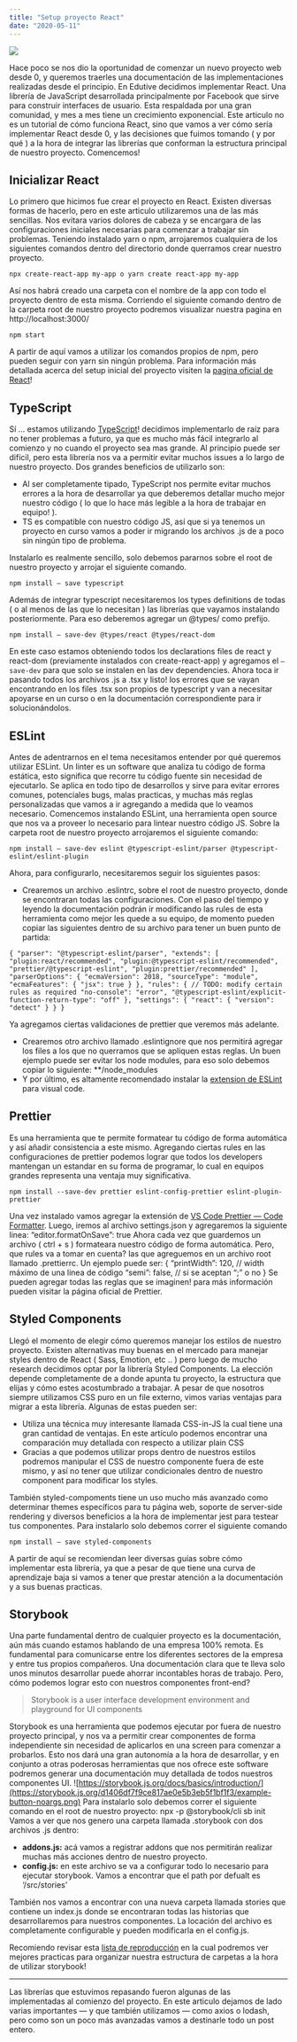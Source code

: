 ```yaml
---
title: "Setup proyecto React"
date: "2020-05-11"
---
```


![](https://images.unsplash.com/photo-1517976487492-5750f3195933?ixlib=rb-1.2.1&ixid=MnwxMjA3fDB8MHxwaG90by1wYWdlfHx8fGVufDB8fHx8&auto=format&fit=crop&w=1770&q=80)

Hace poco se nos dio la oportunidad de comenzar un nuevo proyecto web desde 0, y queremos traerles una documentación de las implementaciones realizadas desde el principio.
En Edutive decidimos implementar React. Una librería de JavaScript desarrollada principalmente por Facebook que sirve para construir interfaces de usuario. Esta respaldada por una gran comunidad, y mes a mes tiene un crecimiento exponencial. Este articulo no es un tutorial de cómo funciona React, sino que vamos a ver cómo sería implementar React desde 0, y las decisiones que fuimos tomando ( y por qué ) a la hora de integrar las librerías que conforman la estructura principal de nuestro proyecto. Comencemos!

## Inicializar React

Lo primero que hicimos fue crear el proyecto en React. Existen diversas formas de hacerlo, pero en este articulo utilizaremos una de las más sencillas. Nos evitara varios dolores de cabeza y se encargara de las configuraciones iniciales necesarias para comenzar a trabajar sin problemas.
Teniendo instalado yarn o npm, arrojaremos cualquiera de los siguientes comandos dentro del directorio donde querramos crear nuestro proyecto.

`npx create-react-app my-app o yarn create react-app my-app`

Así nos habrá creado una carpeta con el nombre de la app con todo el proyecto dentro de esta misma. Corriendo el siguiente comando dentro de la carpeta root de nuestro proyecto podremos visualizar nuestra pagina en http://localhost:3000/

`npm start`

A partir de aquí vamos a utilizar los comandos propios de npm, pero pueden seguir con yarn sin ningún problema. Para información más detallada acerca del setup inicial del proyecto visiten la [pagina oficial de React](https://create-react-app.dev/docs/getting-started/)!

## TypeScript

Sí … estamos utilizando [TypeScript](https://www.npmjs.com/package/typescript)! decidimos implementarlo de raíz para no tener problemas a futuro, ya que es mucho más fácil integrarlo al comienzo y no cuando el proyecto sea mas grande. Al principio puede ser difícil, pero esta librería nos va a permitir evitar muchos issues a lo largo de nuestro proyecto. Dos grandes beneficios de utilizarlo son:

- Al ser completamente tipado, TypeScript nos permite evitar muchos errores a la hora de desarrollar ya que deberemos detallar mucho mejor nuestro código ( lo que lo hace más legible a la hora de trabajar en equipo! ).
- TS es compatible con nuestro código JS, así que si ya tenemos un proyecto en curso vamos a poder ir migrando los archivos .js de a poco sin ningún tipo de problema.

Instalarlo es realmente sencillo, solo debemos pararnos sobre el root de nuestro proyecto y arrojar el siguiente comando.

`npm install — save typescript`

Además de integrar typescript necesitaremos los types definitions de todas ( o al menos de las que lo necesitan ) las librerías que vayamos instalando posteriormente. Para eso deberemos agregar un @types/ como prefijo.

`npm install — save-dev @types/react @types/react-dom`

En este caso estamos obteniendo todos los declarations files de react y react-dom (previamente instalados con create-react-app) y agregamos el `—save-dev` para que solo se instalen en las dev dependencies.
Ahora toca ir pasando todos los archivos .js a .tsx y listo! los errores que se vayan encontrando en los files .tsx son propios de typescript y van a necesitar apoyarse en un curso o en la documentación correspondiente para ir solucionándolos.

## ESLint

Antes de adentrarnos en el tema necesitamos entender por qué queremos utilizar ESLint. Un linter es un software que analiza tu código de forma estática, esto significa que recorre tu código fuente sin necesidad de ejecutarlo. Se aplica en todo tipo de desarrollos y sirve para evitar errores comunes, potenciales bugs, malas practicas, y muchas más reglas personalizadas que vamos a ir agregando a medida que lo veamos necesario.
Comencemos instalando ESLint, una herramienta open source que nos va a proveer lo necesario para lintear nuestro código JS. Sobre la carpeta root de nuestro proyecto arrojaremos el siguiente comando:

`npm install — save-dev eslint @typescript-eslint/parser @typescript-eslint/eslint-plugin`

Ahora, para configurarlo, necesitaremos seguir los siguientes pasos:

- Crearemos un archivo .eslintrc, sobre el root de nuestro proyecto, donde se encontraran todas las configuraciones. Con el paso del tiempo y leyendo la documentación podrán ir modificando las rules de esta herramienta como mejor les quede a su equipo, de momento pueden copiar las siguientes dentro de su archivo para tener un buen punto de partida:

`{ "parser": "@typescript-eslint/parser", "extends": [ "plugin:react/recommended", "plugin:@typescript-eslint/recommended", "prettier/@typescript-eslint", "plugin:prettier/recommended" ], "parserOptions": { "ecmaVersion": 2018, "sourceType": "module", "ecmaFeatures": { "jsx": true } }, "rules": { // TODO: modify certain rules as required "no-console": "error", "@typescript-eslint/explicit-function-return-type": "off" }, "settings": { "react": { "version": "detect" } } }`

Ya agregamos ciertas validaciones de prettier que veremos más adelante.

- Crearemos otro archivo llamado .eslintignore que nos permitirá agregar los files a los que no querramos que se apliquen estas reglas. Un buen ejemplo puede ser evitar los node modules, para eso solo debemos copiar lo siguiente:
  \*\*/node_modules
- Y por último, es altamente recomendado instalar la [extension de ESLint](https://marketplace.visualstudio.com/items?itemName=dbaeumer.vscode-eslint) para visual code.

## Prettier

Es una herramienta que te permite formatear tu código de forma automática y así añadir consistencia a este mismo. Agregando ciertas rules en las configuraciones de prettier podemos lograr que todos los developers mantengan un estandar en su forma de programar, lo cual en equipos grandes representa una ventaja muy significativa.

`npm install --save-dev prettier eslint-config-prettier eslint-plugin-prettier`

Una vez instalado vamos agregar la extensión de [VS Code Prettier — Code Formatter](https://marketplace.visualstudio.com/items?itemName=esbenp.prettier-vscode). Luego, iremos al archivo settings.json y agregaremos la siguiente linea:
“editor.formatOnSave”: true
Ahora cada vez que guardemos un archivo ( ctrl + s ) formateara nuestro código de forma automática. Pero, que rules va a tomar en cuenta? las que agreguemos en un archivo root llamado .prettierrc. Un ejemplo puede ser:
{
“printWidth”: 120, // width máximo de una linea de código
“semi”: false, // si se aceptan “;” o no
}
Se pueden agregar todas las reglas que se imaginen! para más información pueden visitar la página oficial de Prettier.

## Styled Components

Llegó el momento de elegir cómo queremos manejar los estilos de nuestro proyecto. Existen alternativas muy buenas en el mercado para manejar styles dentro de React ( Sass, Emotion, etc .. ) pero luego de mucho research decidimos optar por la librería Styled Components. La elección depende completamente de a donde apunta tu proyecto, la estructura que elijas y cómo estes acostumbrado a trabajar. A pesar de que nosotros siempre utilizamos CSS puro en un file externo, vimos varias ventajas para migrar a esta librería. Algunas de estas pueden ser:

- Utiliza una técnica muy interesante llamada CSS-in-JS la cual tiene una gran cantidad de ventajas. En este artículo podemos encontrar una comparación muy detallada con respecto a utilizar plain CSS
- Gracias a que podemos utilizar props dentro de nuestros estilos podremos manipular el CSS de nuestro componente fuera de este mismo, y así no tener que utilizar condicionales dentro de nuestro component para modificar los styles.

También styled-compoments tiene un uso mucho más avanzado como determinar themes específicos para tu página web, soporte de server-side rendering y diversos beneficios a la hora de implementar jest para testear tus componentes.
Para instalarlo solo debemos correr el siguiente comando

`npm install — save styled-components`

A partir de aquí se recomiendan leer diversas guías sobre cómo implementar esta librería, ya que a pesar de que tiene una curva de aprendizaje baja si vamos a tener que prestar atención a la documentación y a sus buenas practicas.

## Storybook

Una parte fundamental dentro de cualquier proyecto es la documentación, aún más cuando estamos hablando de una empresa 100% remota. Es fundamental para comunicarse entre los diferentes sectores de la empresa y entre tus propios compañeros. Una documentación clara que te lleva solo unos minutos desarrollar puede ahorrar incontables horas de trabajo. Pero, cómo podemos lograr esto con nuestros componentes front-end?

> Storybook is a user interface development environment and playground for UI components

Storybook es una herramienta que podemos ejecutar por fuera de nuestro proyecto principal, y nos va a permitir crear componentes de forma independiente sin necesidad de aplicarlos en una screen para comenzar a probarlos. Esto nos dará una gran autonomía a la hora de desarrollar, y en conjunto a otras poderosas herramientas que nos ofrece este software podremos generar una documentación muy detallada de todos nuestros componentes UI.
![https://storybook.js.org/docs/basics/introduction/](https://storybook.js.org/d1406df7f9ce817ae0e5b3eb5f1bf1f3/example-button-noargs.png)
Para instalarlo solo debemos correr el siguiente comando en el root de nuestro proyecto:
npx -p @storybook/cli sb init
Vamos a ver que nos genero una carpeta llamada .storybook con dos archivos .js dentro:

- **addons.js:** acá vamos a registrar addons que nos permitirán realizar muchas más acciones dentro de nuestro proyecto.
- **config.js:** en este archivo se va a configurar todo lo necesario para ejecutar storybook. Vamos a encontrar que el path por defualt es ‘/src/stories’

También nos vamos a encontrar con una nueva carpeta llamada stories que contiene un index.js donde se encontraran todas las historias que desarrollaremos para nuestros componentes. La locación del archivo es completamente configurable y pueden modificarla en el config.js.

Recomiendo revisar esta [lista de reproducción](https://www.youtube.com/watch?v=WgsaTWmzvFE&list=PLfWyZ8S-Xzeed53YOiAa1U5WUSA4cRxFQ) en la cual podremos ver mejores practicas para organizar nuestra estructura de carpetas a la hora de utilizar storybook!

---

Las librerías que estuvimos repasando fueron algunas de las implementadas al comienzo del proyecto. En este articulo dejamos de lado varias importantes — y que también utilizamos — como axios o lodash, pero como son un poco más avanzadas vamos a destinarle todo un post entero.
